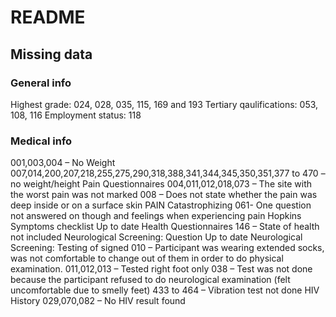 # README

## Missing data

### General info
Highest grade: 024, 028, 035, 115, 169 and 193
Tertiary qaulifications: 053, 108, 116
Employment status: 118

### Medical info
001,003,004 – No Weight
007,014,200,207,218,255,275,290,318,388,341,344,345,350,351,377 to 470 – no weight/height 
Pain Questionnaires 
004,011,012,018,073 – The site with the worst pain was not marked
008 – Does not state whether the pain was deep inside or on a surface skin 
PAIN Catastrophizing
061- One question not answered on though and feelings when experiencing pain
Hopkins Symptoms checklist
Up to date
Health Questionnaires 
146 – State of health not included
Neurological Screening: Question
Up to date
Neurological Screening: Testing of signed
010 – Participant was wearing extended socks, was not comfortable to change out of them in order to do physical examination.
011,012,013 – Tested right foot only
038 – Test was not done because the participant refused to do neurological examination (felt uncomfortable due to smelly feet)
433 to 464 – Vibration test not done
HIV History
029,070,082 – No HIV result found 
